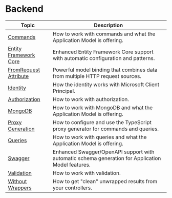 # Backend

| Topic | Description |
| ------- | ----------- |
| [Commands](./commands/) | How to work with commands and what the Application Model is offering. |
| [Entity Framework Core](./entity-framework/) | Enhanced Entity Framework Core support with automatic configuration and patterns. |
| [FromRequest Attribute](./from-request.md) | Powerful model binding that combines data from multiple HTTP request sources. |
| [Identity](./identity.md) | How the identity works with Microsoft Client Principal. |
| [Authorization](./authorization.md) | How to work with authorization. |
| [MongoDB](./mongodb.md) | How to work with MongoDB and what the Application Model is offering. |
| [Proxy Generation](./proxy-generation.md) | How to configure and use the TypeScript proxy generator for commands and queries. |
| [Queries](./queries/) | How to work with queries and what the Application Model is offering. |
| [Swagger](./swagger.md) | Enhanced Swagger/OpenAPI support with automatic schema generation for Application Model features. |
| [Validation](./validation.md) | How to work with validation. |
| [Without Wrappers](./without-wrappers.md) | How to get "clean" unwrapped results from your controllers. |
